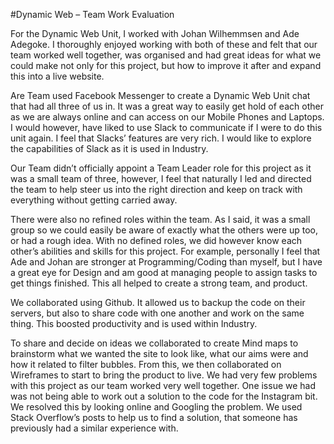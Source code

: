 #Dynamic Web – Team Work Evaluation
For the Dynamic Web Unit, I worked with Johan Wilhemmsen and Ade Adegoke. I thoroughly enjoyed working with both of these and felt that our team worked well together, was organised and had great ideas for what we could make not only for this project, but how to improve it after and expand this into a live website. 
Are Team used Facebook Messenger to create a Dynamic Web Unit chat that had all three of us in. It was a great way to easily get hold of each other as we are always online and can access on our Mobile Phones and Laptops. I would however, have liked to use Slack to communicate if I were to do this unit again. I feel that Slacks’ features are very rich. I would like to explore the capabilities of Slack as it is used in Industry. 
Our Team didn’t officially appoint a Team Leader role for this project as it was a small team of three, however, I feel that naturally I led and directed the team to help steer us into the right direction and keep on track with everything without getting carried away. 
There were also no refined roles within the team. As I said, it was a small group so we could easily be aware of exactly what the others were up too, or had a rough idea. With no defined roles, we did however know each other’s abilities and skills for this project. For example, personally I feel that Ade and Johan are stronger at Programming/Coding than myself, but I have a great eye for Design and am good at managing people to assign tasks to get things finished. This all helped to create a strong team, and product.
We collaborated using Github. It allowed us to backup the code on their servers, but also to share code with one another and work on the same thing. This boosted productivity and is used within Industry.
To share and decide on ideas we collaborated to create Mind maps to brainstorm what we wanted the site to look like, what our aims were and how it related to filter bubbles. From this, we then collaborated on Wireframes to start to bring the product to live.We had very few problems with this project as our team worked very well together. One issue we had was not being able to work out a solution to the code for the Instagram bit. We resolved this by looking online and Googling the problem. We used Stack Overflow’s posts to help us to find a solution, that someone has previously had a similar experience with.